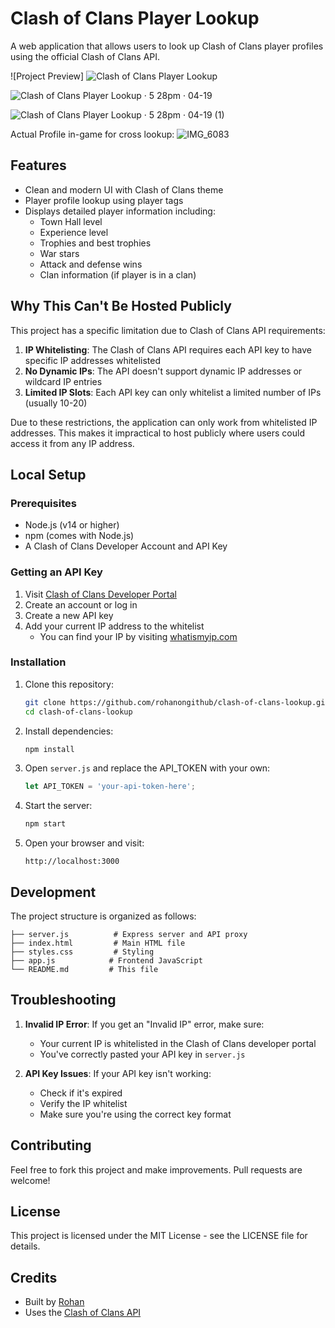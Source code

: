 # Clash of Clans Player Lookup

A web application that allows users to look up Clash of Clans player profiles using the official Clash of Clans API.

![Project Preview]
![Clash of Clans Player Lookup](https://github.com/user-attachments/assets/60b99c1b-95bb-4f1f-8db6-1f0a7ec0e350)

![Clash of Clans Player Lookup · 5 28pm · 04-19](https://github.com/user-attachments/assets/88d0a3c5-8329-4026-81e7-47bef2fbc280)

![Clash of Clans Player Lookup · 5 28pm · 04-19 (1)](https://github.com/user-attachments/assets/2f32ac31-22fa-489b-8b32-13fdcb306ff2)

Actual Profile in-game for cross lookup:
![IMG_6083](https://github.com/user-attachments/assets/92f14521-2ecf-47d8-bcf7-d83ac079a82b)


## Features

- Clean and modern UI with Clash of Clans theme
- Player profile lookup using player tags
- Displays detailed player information including:
  - Town Hall level
  - Experience level
  - Trophies and best trophies
  - War stars
  - Attack and defense wins
  - Clan information (if player is in a clan)

## Why This Can't Be Hosted Publicly

This project has a specific limitation due to Clash of Clans API requirements:

1. **IP Whitelisting**: The Clash of Clans API requires each API key to have specific IP addresses whitelisted
2. **No Dynamic IPs**: The API doesn't support dynamic IP addresses or wildcard IP entries
3. **Limited IP Slots**: Each API key can only whitelist a limited number of IPs (usually 10-20)

Due to these restrictions, the application can only work from whitelisted IP addresses. This makes it impractical to host publicly where users could access it from any IP address.

## Local Setup

### Prerequisites

- Node.js (v14 or higher)
- npm (comes with Node.js)
- A Clash of Clans Developer Account and API Key

### Getting an API Key

1. Visit [Clash of Clans Developer Portal](https://developer.clashofclans.com)
2. Create an account or log in
3. Create a new API key
4. Add your current IP address to the whitelist
   - You can find your IP by visiting [whatismyip.com](https://whatismyip.com)

### Installation

1. Clone this repository:
   ```bash
   git clone https://github.com/rohanongithub/clash-of-clans-lookup.git
   cd clash-of-clans-lookup
   ```

2. Install dependencies:
   ```bash
   npm install
   ```

3. Open `server.js` and replace the API_TOKEN with your own:
   ```javascript
   let API_TOKEN = 'your-api-token-here';
   ```

4. Start the server:
   ```bash
   npm start
   ```

5. Open your browser and visit:
   ```
   http://localhost:3000
   ```

## Development

The project structure is organized as follows:

```
├── server.js          # Express server and API proxy
├── index.html         # Main HTML file
├── styles.css         # Styling
├── app.js            # Frontend JavaScript
└── README.md         # This file
```

## Troubleshooting

1. **Invalid IP Error**: If you get an "Invalid IP" error, make sure:
   - Your current IP is whitelisted in the Clash of Clans developer portal
   - You've correctly pasted your API key in `server.js`

2. **API Key Issues**: If your API key isn't working:
   - Check if it's expired
   - Verify the IP whitelist
   - Make sure you're using the correct key format

## Contributing

Feel free to fork this project and make improvements. Pull requests are welcome!

## License

This project is licensed under the MIT License - see the LICENSE file for details.

## Credits

- Built by [Rohan](https://github.com/rohanongithub)
- Uses the [Clash of Clans API](https://developer.clashofclans.com) 

